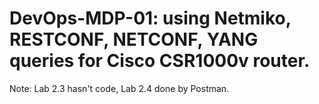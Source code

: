 # DevOps-MDP-01: using Netmiko, RESTCONF, NETCONF, YANG queries for Cisco CSR1000v router.
Note: Lab 2.3 hasn't code, Lab 2.4 done by Postman.
